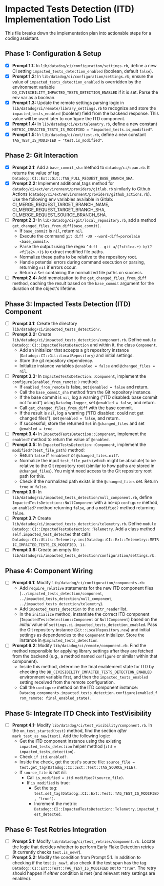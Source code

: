 # Impacted Tests Detection (ITD) Implementation Todo List

This file breaks down the implementation plan into actionable steps for a coding assistant.

## Phase 1: Configuration & Setup

- [x] **Prompt 1.1:** In `lib/datadog/ci/configuration/settings.rb`, define a new CI setting `impacted_tests_detection_enabled` (boolean, default `false`).
- [x] **Prompt 1.2:** In `lib/datadog/ci/configuration/settings.rb`, ensure the value of `impacted_tests_detection_enabled` is overridden by the environment variable `DD_CIVISIBILITY_IMPACTED_TESTS_DETECTION_ENABLED` if it is set. Parse the env var as a boolean.
- [x] **Prompt 1.3:** Update the remote settings parsing logic in `lib/datadog/ci/remote/library_settings.rb` to recognize and store the `impacted_tests_enabled` (boolean) field from the backend response. This value will be used later to configure the ITD component.
- [x] **Prompt 1.4:** In `lib/datadog/ci/ext/telemetry.rb`, define a new constant `METRIC_IMPACTED_TESTS_IS_MODIFIED = "impacted_tests.is_modified"`.
- [x] **Prompt 1.5:** In `lib/datadog/ci/ext/test.rb`, define a new constant `TAG_TEST_IS_MODIFIED = "test.is_modified"`.

## Phase 2: Git Interaction

- [x] **Prompt 2.1:** Add a `base_commit_sha` method to `datadog/ci/span.rb`. It returns the value of tag `Datadog::CI::Ext::Git::TAG_PULL_REQUEST_BASE_BRANCH_SHA`.
- [x] **Prompt 2.2:** Implement additional_tags method for `datadog/ci/ext/environment/providers/gitlab.rb` similarly to
      Github Actions (`datadog/ci/ext/environment/providers/github_actions.rb`). Use the following env variables available in Gitlab: CI_MERGE_REQUEST_TARGET_BRANCH_NAME, CI_MERGE_REQUEST_TARGET_BRANCH_SHA, CI_MERGE_REQUEST_SOURCE_BRANCH_SHA.
- [ ] **Prompt 2.3:** In `lib/datadog/ci/git/local_repository.rb`, add a method `get_changed_files_from_diff(base_commit)`.
  - If `base_commit` is `nil`, return `nil`.
  - Execute the command `git diff -U0 --word-diff=porcelain <base_commit>`.
  - Parse the output using the regex `^diff --git a/(?<file>.+) b/(?<file2>.+)$` to extract modified file paths.
  - Normalize these paths to be relative to the repository root.
  - Handle potential errors during command execution or parsing, returning `nil` if errors occur.
  - Return a `Set` containing the normalized file paths on success.
- [ ] **Prompt 2.4:** Add memoization to the `get_changed_files_from_diff` method, caching the result based on the `base_commit` argument for the duration of the object's lifetime.

## Phase 3: Impacted Tests Detection (ITD) Component

- [ ] **Prompt 3.1:** Create the directory `lib/datadog/ci/impacted_tests_detection/`.
- [ ] **Prompt 3.2:** Create `lib/datadog/ci/impacted_tests_detection/component.rb`. Define `module Datadog::CI::ImpactedTestsDetection` and within it, the class `Component`.
  - Add an initializer that accepts a git repository instance (`Datadog::CI::Git::LocalRepository`) and initial settings.
  - Store the git repository dependency.
  - Initialize instance variables `@enabled = false` and `@changed_files = nil`.
- [ ] **Prompt 3.3:** In `ImpactedTestsDetection::Component`, implement the `configure(enabled_from_remote:)` method:
  - If `enabled_from_remote` is false, set `@enabled = false` and return.
  - Call the `base_commit_sha` method from the Git repository instance.
  - If the base commit is `nil`, log a warning ("ITD disabled: base commit not found") using `Datadog.logger`, set `@enabled = false`, and return.
  - Call `get_changed_files_from_diff` with the base commit.
  - If the result is `nil`, log a warning ("ITD disabled: could not get changed files"), set `@enabled = false`, and return.
  - If successful, store the returned `Set` in `@changed_files` and set `@enabled = true`.
- [ ] **Prompt 3.4:** In `ImpactedTestsDetection::Component`, implement the `enabled?` method to return the value of `@enabled`.
- [ ] **Prompt 3.5:** In `ImpactedTestsDetection::Component`, implement the `modified?(test_file_path)` method:
  - Return `false` if `!enabled?` or `@changed_files.nil?`.
  - Normalize the input `test_file_path` (which might be absolute) to be relative to the Git repository root (similar to how paths are stored in `@changed_files`). You might need access to the Git repository root path for this.
  - Check if the normalized path exists in the `@changed_files` set. Return `true` or `false`.
- [ ] **Prompt 3.6:** In `lib/datadog/ci/impacted_tests_detection/null_component.rb`, define `ImpactedTestsDetection::NullComponent` with a no-op `configure` method, an `enabled?` method returning `false`, and a `modified?` method returning `false`.
- [ ] **Prompt 3.7:** Create `lib/datadog/ci/impacted_tests_detection/telemetry.rb`. Define `module Datadog::CI::ImpactedTestsDetection::Telemetry`. Add a class method `self.impacted_test_detected` that calls `Datadog::CI::Utils::Telemetry.inc(Datadog::CI::Ext::Telemetry::METRIC_IMPACTED_TESTS_IS_MODIFIED, 1)`.
- [ ] **Prompt 3.8:** Create an empty file `lib/datadog/ci/impacted_tests_detection/configuration/settings.rb`.

## Phase 4: Component Wiring

- [ ] **Prompt 6.1:** Modify `lib/datadog/ci/configuration/components.rb`:
  - Add `require_relative` statements for the new ITD component files (`../impacted_tests_detection/component`, `../impacted_tests_detection/null_component`, `../impacted_tests_detection/telemetry`).
  - Add `impacted_tests_detection` to the `attr_reader` list.
  - In the `initialize` method, instantiate the correct ITD component (`ImpactedTestsDetection::Component` or `NullComponent`) based on the _initial_ value of `settings.ci.impacted_tests_detection_enabled`. Pass the Git repository instance (`Git::LocalRepository.new`) and initial settings as dependencies to the `Component` initializer. Store the instance in `@impacted_tests_detection`.
- [ ] **Prompt 6.2:** Modify `lib/datadog/ci/remote/component.rb`. Find the method responsible for applying library settings after they are fetched from the backend (e.g., a method named `configure` or similar within that component).
  - Inside this method, determine the final enablement state for ITD by checking the `DD_CIVISIBILITY_IMPACTED_TESTS_DETECTION_ENABLED` environment variable first, and then the `impacted_tests_enabled` setting received from the remote configuration.
  - Call the `configure` method on the ITD component instance: `Datadog.components.impacted_tests_detection.configure(enabled_from_remote: final_enabled_state)`.

## Phase 5: Integrate ITD Check into TestVisibility

- [ ] **Prompt 4.1:** Modify `lib/datadog/ci/test_visibility/component.rb`. In the `on_test_started(test)` method, find the section _after_ `mark_test_as_new(test)`. Add the following logic:
  - Get the ITD component instance using the existing `impacted_tests_detection` helper method (`itd = impacted_tests_detection`).
  - Check `if itd.enabled?`.
  - Inside the check, get the test's source file: `source_file = test.get_tag(Datadog::CI::Ext::Test::TAG_SOURCE_FILE)`.
  - If `source_file` is not nil:
    - Call `is_modified = itd.modified?(source_file)`.
    - If `is_modified` is true:
      - Set the tag: `test.set_tag(Datadog::CI::Ext::Test::TAG_TEST_IS_MODIFIED, "true")`.
      - Increment the metric: `Datadog::CI::ImpactedTestsDetection::Telemetry.impacted_test_detected`.

## Phase 6: Test Retries Integration

- [ ] **Prompt 5.1:** Modify `lib/datadog/ci/test_retries/component.rb`. Locate the logic that decides whether to perform Early Flake Detection retries (it currently checks `test.is_new?`).
- [ ] **Prompt 5.2:** Modify the condition from Prompt 5.1. In addition to checking if the test `is_new?`, also check if the test span has the tag `Datadog::CI::Ext::Test::TAG_TEST_IS_MODIFIED` set to `"true"`. The retry should happen if _either_ condition is met (and relevant retry settings are enabled).
